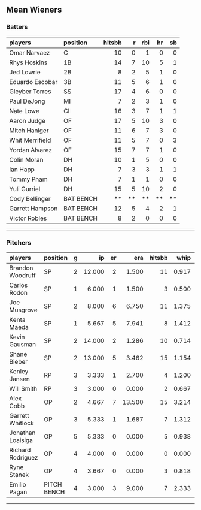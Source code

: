 ## Mean Wieners

### Batters

 
|players         |position  | hitsbb|  r| rbi| hr| sb| 
|:---------------|:---------|------:|--:|---:|--:|--:| 
|Omar Narvaez    |C         |     10|  0|   1|  0|  0| 
|Rhys Hoskins    |1B        |     14|  7|  10|  5|  1| 
|Jed Lowrie      |2B        |      8|  2|   5|  1|  0| 
|Eduardo Escobar |3B        |     11|  5|   6|  1|  0| 
|Gleyber Torres  |SS        |     17|  4|   6|  0|  0| 
|Paul DeJong     |MI        |      7|  2|   3|  1|  0| 
|Nate Lowe       |CI        |     16|  3|   7|  1|  1| 
|Aaron Judge     |OF        |     17|  5|  10|  3|  0| 
|Mitch Haniger   |OF        |     11|  6|   7|  3|  0| 
|Whit Merrifield |OF        |     11|  5|   7|  0|  3| 
|Yordan Alvarez  |OF        |     15|  7|   7|  1|  0| 
|Colin Moran     |DH        |     10|  1|   5|  0|  0| 
|Ian Happ        |DH        |      7|  3|   3|  1|  1| 
|Tommy Pham      |DH        |      7|  1|   1|  0|  0| 
|Yuli Gurriel    |DH        |     15|  5|  10|  2|  0| 
|Cody Bellinger  |BAT BENCH |     **| **|  **| **| **| 
|Garrett Hampson |BAT BENCH |     12|  5|   4|  2|  1| 
|Victor Robles   |BAT BENCH |      8|  2|   0|  0|  0| 

* * *

### Pitchers

 
|players           |position    |  g|     ip| er|    era| hitsbb|  whip| so|  w| sv| 
|:-----------------|:-----------|--:|------:|--:|------:|------:|-----:|--:|--:|--:| 
|Brandon Woodruff  |SP          |  2| 12.000|  2|  1.500|     11| 0.917| 14|  1|  0| 
|Carlos Rodon      |SP          |  1|  6.000|  1|  1.500|      3| 0.500| 12|  1|  0| 
|Joe Musgrove      |SP          |  2|  8.000|  6|  6.750|     11| 1.375| 10|  0|  0| 
|Kenta Maeda       |SP          |  1|  5.667|  5|  7.941|      8| 1.412|  3|  0|  0| 
|Kevin Gausman     |SP          |  2| 14.000|  2|  1.286|     10| 0.714| 17|  1|  0| 
|Shane Bieber      |SP          |  2| 13.000|  5|  3.462|     15| 1.154| 20|  1|  0| 
|Kenley Jansen     |RP          |  3|  3.333|  1|  2.700|      4| 1.200|  3|  0|  1| 
|Will Smith        |RP          |  3|  3.000|  0|  0.000|      2| 0.667|  3|  0|  2| 
|Alex Cobb         |OP          |  2|  4.667|  7| 13.500|     15| 3.214|  6|  0|  0| 
|Garrett Whitlock  |OP          |  3|  5.333|  1|  1.687|      7| 1.312|  8|  0|  0| 
|Jonathan Loaisiga |OP          |  5|  5.333|  0|  0.000|      5| 0.938|  4|  0|  1| 
|Richard Rodriguez |OP          |  4|  4.000|  0|  0.000|      0| 0.000|  3|  0|  2| 
|Ryne Stanek       |OP          |  4|  3.667|  0|  0.000|      3| 0.818|  6|  0|  1| 
|Emilio Pagan      |PITCH BENCH |  4|  3.000|  3|  9.000|      7| 2.333|  4|  0|  0| 


* * *


